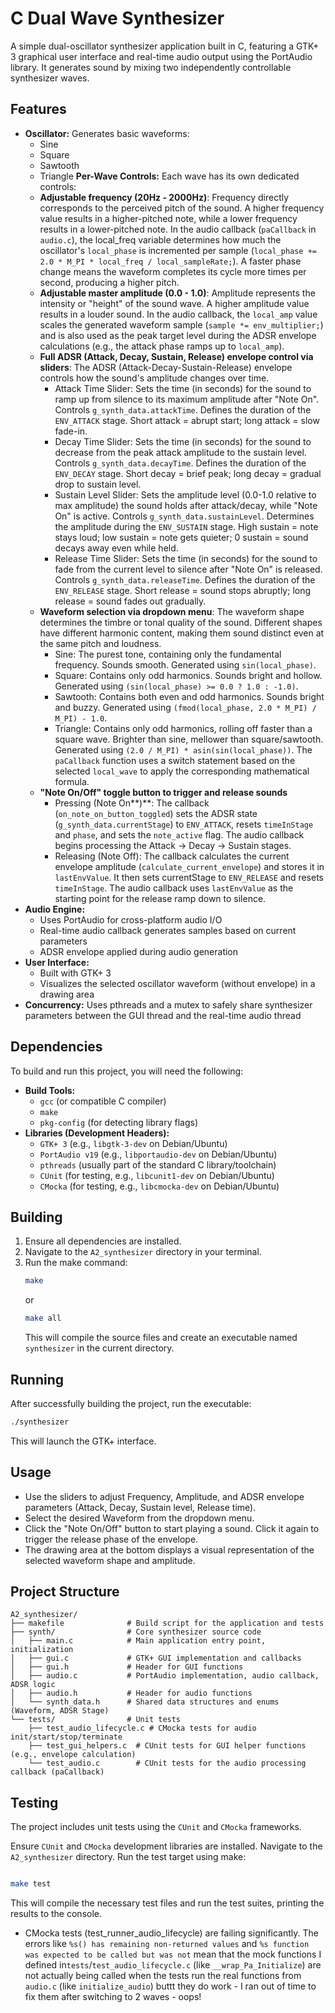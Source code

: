 # C Dual Wave Synthesizer

A simple dual-oscillator synthesizer application built in C, featuring a GTK+ 3 graphical user interface and real-time audio output using the PortAudio library. It generates sound by mixing two independently controllable synthesizer waves.

## Features

* **Oscillator:** Generates basic waveforms:
    * Sine
    * Square
    * Sawtooth
    * Triangle
**Per-Wave Controls:** Each wave has its own dedicated controls:
    * **Adjustable frequency (20Hz - 2000Hz)**: Frequency directly corresponds to the perceived pitch of the sound. A higher frequency value results in a higher-pitched note, while a lower frequency results in a lower-pitched note. In the audio callback (`paCallback` in `audio.c`), the local_freq variable determines how much the oscillator's `local_phase` is incremented per sample (`local_phase += 2.0 * M_PI * local_freq / local_sampleRate;`). A faster phase change means the waveform completes its cycle more times per second, producing a higher pitch.
    * **Adjustable master amplitude (0.0 - 1.0)**: Amplitude represents the intensity or "height" of the sound wave. A higher amplitude value results in a louder sound. In the audio callback, the `local_amp` value scales the generated waveform sample (`sample *= env_multiplier;`) and is also used as the peak target level during the ADSR envelope calculations (e.g., the attack phase ramps up to `local_amp`).
    * **Full ADSR (Attack, Decay, Sustain, Release) envelope control via sliders**: The ADSR (Attack-Decay-Sustain-Release) envelope controls how the sound's amplitude changes over time.
        * Attack Time Slider: Sets the time (in seconds) for the sound to ramp up from silence to its maximum amplitude after "Note On". Controls `g_synth_data.attackTime`. Defines the duration of the `ENV_ATTACK` stage. Short attack = abrupt start; long attack = slow fade-in.
        * Decay Time Slider: Sets the time (in seconds) for the sound to decrease from the peak attack amplitude to the sustain level. Controls `g_synth_data.decayTime`. Defines the duration of the `ENV_DECAY` stage. Short decay = brief peak; long decay = gradual drop to sustain level.
        * Sustain Level Slider: Sets the amplitude level (0.0-1.0 relative to max amplitude) the sound holds after attack/decay, while "Note On" is active. Controls `g_synth_data.sustainLevel`. Determines the amplitude during the `ENV_SUSTAIN` stage. High sustain = note stays loud; low sustain = note gets quieter; 0 sustain = sound decays away even while held.
        * Release Time Slider: Sets the time (in seconds) for the sound to fade from the current level to silence after "Note On" is released. Controls `g_synth_data.releaseTime`. Defines the duration of the `ENV_RELEASE` stage. Short release = sound stops abruptly; long release = sound fades out gradually.
    * **Waveform selection via dropdown menu**: The waveform shape determines the timbre or tonal quality of the sound. Different shapes have different harmonic content, making them sound distinct even at the same pitch and loudness.
        * Sine: The purest tone, containing only the fundamental frequency. Sounds smooth. Generated using `sin(local_phase)`.
        * Square: Contains only odd harmonics. Sounds bright and hollow. Generated using `(sin(local_phase) >= 0.0 ? 1.0 : -1.0)`.
        * Sawtooth: Contains both even and odd harmonics. Sounds bright and buzzy. Generated using `(fmod(local_phase, 2.0 * M_PI) / M_PI) - 1.0`.
        * Triangle: Contains only odd harmonics, rolling off faster than a square wave. Brighter than sine, mellower than square/sawtooth. Generated using `(2.0 / M_PI) * asin(sin(local_phase))`. The `paCallback` function uses a switch statement based on the selected `local_wave` to apply the corresponding mathematical formula.
    * **"Note On/Off" toggle button to trigger and release sounds**
        * Pressing (Note On**)**: The callback (`on_note_on_button_toggled`) sets the ADSR state (`g_synth_data.currentStage`) to `ENV_ATTACK`, resets `timeInStage` and `phase`, and sets the `note_active` flag. The audio callback begins processing the Attack -> Decay -> Sustain stages.
        * Releasing (Note Off): The callback calculates the current envelope amplitude (`calculate_current_envelope`) and stores it in `lastEnvValue`. It then sets currentStage to `ENV_RELEASE` and resets `timeInStage`. The audio callback uses `lastEnvValue` as the starting point for the release ramp down to silence.
* **Audio Engine:**
    * Uses PortAudio for cross-platform audio I/O
    * Real-time audio callback generates samples based on current parameters
    * ADSR envelope applied during audio generation
* **User Interface:**
    * Built with GTK+ 3
    * Visualizes the selected oscillator waveform (without envelope) in a drawing area
* **Concurrency:** Uses pthreads and a mutex to safely share synthesizer parameters between the GUI thread and the real-time audio thread

## Dependencies

To build and run this project, you will need the following:

* **Build Tools:**
    * `gcc` (or compatible C compiler)
    * `make`
    * `pkg-config` (for detecting library flags)
* **Libraries (Development Headers):**
    * `GTK+ 3` (e.g., `libgtk-3-dev` on Debian/Ubuntu)
    * `PortAudio v19` (e.g., `libportaudio-dev` on Debian/Ubuntu)
    * `pthreads` (usually part of the standard C library/toolchain)
    * `CUnit` (for testing, e.g., `libcunit1-dev` on Debian/Ubuntu)
    * `CMocka` (for testing, e.g., `libcmocka-dev` on Debian/Ubuntu)

## Building

1.  Ensure all dependencies are installed.
2.  Navigate to the `A2_synthesizer` directory in your terminal.
3.  Run the make command:
    ```bash
    make
    ```
    or
    ```bash
    make all
    ```
    This will compile the source files and create an executable named `synthesizer` in the current directory.

## Running

After successfully building the project, run the executable:

```bash
./synthesizer
```
This will launch the GTK+ interface.

## Usage
* Use the sliders to adjust Frequency, Amplitude, and ADSR envelope parameters (Attack, Decay, Sustain level, Release time).
* Select the desired Waveform from the dropdown menu.
* Click the "Note On/Off" button to start playing a sound. Click it again to trigger the release phase of the envelope.
* The drawing area at the bottom displays a visual representation of the selected waveform shape and amplitude.

## Project Structure
```
A2_synthesizer/
├── makefile              # Build script for the application and tests
├── synth/                # Core synthesizer source code
│   ├── main.c            # Main application entry point, initialization
│   ├── gui.c             # GTK+ GUI implementation and callbacks
│   ├── gui.h             # Header for GUI functions
│   ├── audio.c           # PortAudio implementation, audio callback, ADSR logic
│   ├── audio.h           # Header for audio functions
│   └── synth_data.h      # Shared data structures and enums (Waveform, ADSR Stage)
└── tests/                # Unit tests
    ├── test_audio_lifecycle.c # CMocka tests for audio init/start/stop/terminate
    ├── test_gui_helpers.c  # CUnit tests for GUI helper functions (e.g., envelope calculation)
    └── test_audio.c        # CUnit tests for the audio processing callback (paCallback) 
```
## Testing
The project includes unit tests using the `CUnit` and `CMocka` frameworks.

Ensure `CUnit` and `CMocka` development libraries are installed.
Navigate to the `A2_synthesizer` directory.
Run the test target using make:
```Bash

make test
```
This will compile the necessary test files and run the test suites, printing the results to the console.
* CMocka tests (test_runner_audio_lifecycle) are failing significantly. The errors like `%s() has remaining non-returned values` and `%s function was expected to be called but was not` mean that the mock functions I defined in`tests`/`test_audio_lifecycle.c` (like `__wrap_Pa_Initialize`) are not actually being called when the tests run the real functions from `audio.c` (like `initialize_audio`) buttt they do work - I ran out of time to fix them after switching to 2 waves - oops!

